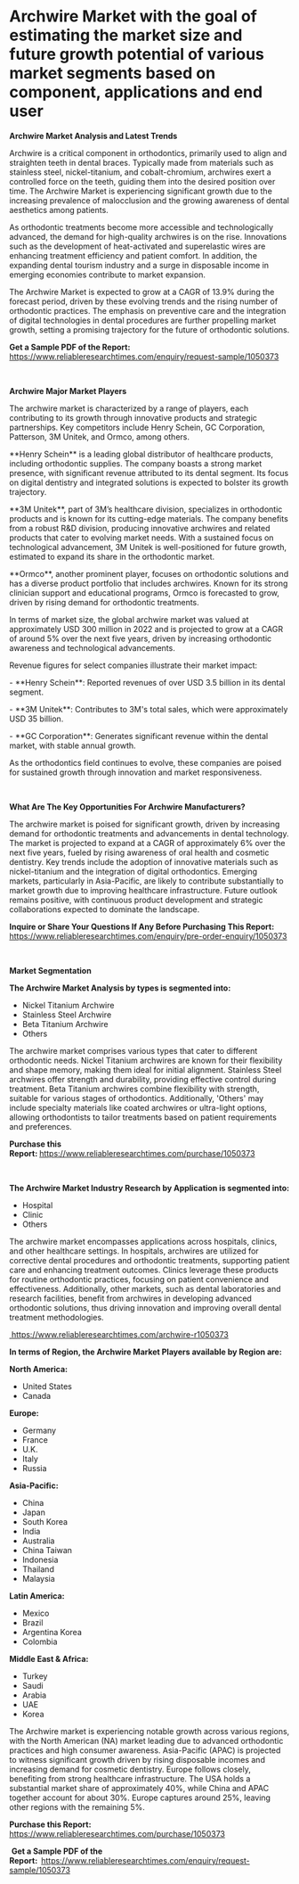 <p><h1>Archwire Market with the goal of estimating the market size and future growth potential of various market segments based on component, applications and end user</h1></p><p><strong>Archwire Market Analysis and Latest Trends</strong></p>
<p><p>Archwire is a critical component in orthodontics, primarily used to align and straighten teeth in dental braces. Typically made from materials such as stainless steel, nickel-titanium, and cobalt-chromium, archwires exert a controlled force on the teeth, guiding them into the desired position over time. The Archwire Market is experiencing significant growth due to the increasing prevalence of malocclusion and the growing awareness of dental aesthetics among patients. </p><p>As orthodontic treatments become more accessible and technologically advanced, the demand for high-quality archwires is on the rise. Innovations such as the development of heat-activated and superelastic wires are enhancing treatment efficiency and patient comfort. In addition, the expanding dental tourism industry and a surge in disposable income in emerging economies contribute to market expansion.</p><p>The Archwire Market is expected to grow at a CAGR of 13.9% during the forecast period, driven by these evolving trends and the rising number of orthodontic practices. The emphasis on preventive care and the integration of digital technologies in dental procedures are further propelling market growth, setting a promising trajectory for the future of orthodontic solutions.</p></p>
<p><strong>Get a Sample PDF of the Report:&nbsp;</strong> <a href="https://www.reliableresearchtimes.com/enquiry/request-sample/1050373?utm_campaign=2774&utm_medium=2&utm_source=Github&utm_content=ia&utm_term=13042025&utm_id=archwire">https://www.reliableresearchtimes.com/enquiry/request-sample/1050373</a></p>
<p>&nbsp;</p>
<p><strong>Archwire Major Market Players</strong></p>
<p><p>The archwire market is characterized by a range of players, each contributing to its growth through innovative products and strategic partnerships. Key competitors include Henry Schein, GC Corporation, Patterson, 3M Unitek, and Ormco, among others. </p><p>**Henry Schein** is a leading global distributor of healthcare products, including orthodontic supplies. The company boasts a strong market presence, with significant revenue attributed to its dental segment. Its focus on digital dentistry and integrated solutions is expected to bolster its growth trajectory.</p><p>**3M Unitek**, part of 3M’s healthcare division, specializes in orthodontic products and is known for its cutting-edge materials. The company benefits from a robust R&D division, producing innovative archwires and related products that cater to evolving market needs. With a sustained focus on technological advancement, 3M Unitek is well-positioned for future growth, estimated to expand its share in the orthodontic market.</p><p>**Ormco**, another prominent player, focuses on orthodontic solutions and has a diverse product portfolio that includes archwires. Known for its strong clinician support and educational programs, Ormco is forecasted to grow, driven by rising demand for orthodontic treatments.</p><p>In terms of market size, the global archwire market was valued at approximately USD 300 million in 2022 and is projected to grow at a CAGR of around 5% over the next five years, driven by increasing orthodontic awareness and technological advancements.</p><p>Revenue figures for select companies illustrate their market impact: </p><p>- **Henry Schein**: Reported revenues of over USD 3.5 billion in its dental segment.</p><p>- **3M Unitek**: Contributes to 3M's total sales, which were approximately USD 35 billion.</p><p>- **GC Corporation**: Generates significant revenue within the dental market, with stable annual growth.</p><p>As the orthodontics field continues to evolve, these companies are poised for sustained growth through innovation and market responsiveness.</p></p>
<p>&nbsp;</p>
<p><strong>What Are The Key Opportunities For Archwire Manufacturers?</strong></p>
<p><p>The archwire market is poised for significant growth, driven by increasing demand for orthodontic treatments and advancements in dental technology. The market is projected to expand at a CAGR of approximately 6% over the next five years, fueled by rising awareness of oral health and cosmetic dentistry. Key trends include the adoption of innovative materials such as nickel-titanium and the integration of digital orthodontics. Emerging markets, particularly in Asia-Pacific, are likely to contribute substantially to market growth due to improving healthcare infrastructure. Future outlook remains positive, with continuous product development and strategic collaborations expected to dominate the landscape.</p></p>
<p><strong>Inquire or Share Your Questions If Any Before Purchasing This Report:</strong> <a href="https://www.reliableresearchtimes.com/enquiry/pre-order-enquiry/1050373?utm_campaign=2774&utm_medium=2&utm_source=Github&utm_content=ia&utm_term=13042025&utm_id=archwire">https://www.reliableresearchtimes.com/enquiry/pre-order-enquiry/1050373</a></p>
<p>&nbsp;</p>
<p><strong>Market Segmentation</strong></p>
<p><strong>The Archwire Market Analysis by types is segmented into:</strong></p>
<p><ul><li>Nickel Titanium Archwire</li><li>Stainless Steel Archwire</li><li>Beta Titanium Archwire</li><li>Others</li></ul></p>
<p><p>The archwire market comprises various types that cater to different orthodontic needs. Nickel Titanium archwires are known for their flexibility and shape memory, making them ideal for initial alignment. Stainless Steel archwires offer strength and durability, providing effective control during treatment. Beta Titanium archwires combine flexibility with strength, suitable for various stages of orthodontics. Additionally, 'Others' may include specialty materials like coated archwires or ultra-light options, allowing orthodontists to tailor treatments based on patient requirements and preferences.</p></p>
<p><strong>Purchase this Report:&nbsp;</strong><a href="https://www.reliableresearchtimes.com/purchase/1050373?utm_campaign=2774&utm_medium=2&utm_source=Github&utm_content=ia&utm_term=13042025&utm_id=archwire">https://www.reliableresearchtimes.com/purchase/1050373</a></p>
<p>&nbsp;</p>
<p><strong>The Archwire Market Industry Research by Application is segmented into:</strong></p>
<p><ul><li>Hospital</li><li>Clinic</li><li>Others</li></ul></p>
<p><p>The archwire market encompasses applications across hospitals, clinics, and other healthcare settings. In hospitals, archwires are utilized for corrective dental procedures and orthodontic treatments, supporting patient care and enhancing treatment outcomes. Clinics leverage these products for routine orthodontic practices, focusing on patient convenience and effectiveness. Additionally, other markets, such as dental laboratories and research facilities, benefit from archwires in developing advanced orthodontic solutions, thus driving innovation and improving overall dental treatment methodologies.</p></p>
<p><a href="https://www.reliableresearchtimes.com/archwire-r1050373?utm_campaign=2774&utm_medium=2&utm_source=Github&utm_content=ia&utm_term=13042025&utm_id=archwire">&nbsp;https://www.reliableresearchtimes.com/archwire-r1050373</a></p>
<p><strong>In terms of Region, the Archwire Market Players available by Region are:</strong></p>
<p>
    <p> <strong> North America: </strong>
        <ul>
            <li>United States</li>
            <li>Canada</li>
        </ul>
        </p> 
    <p> <strong> Europe: </strong>
        <ul>
            <li>Germany</li>
            <li>France</li>
            <li>U.K.</li>
            <li>Italy</li>
            <li>Russia</li>
        </ul>
        </p> 
    <p> <strong> Asia-Pacific: </strong>
        <ul>
            <li>China</li>
            <li>Japan</li>
            <li>South Korea</li>
            <li>India</li>
            <li>Australia</li>
            <li>China Taiwan</li>
            <li>Indonesia</li>
            <li>Thailand</li>
            <li>Malaysia</li>
        </ul>
        </p> 
    <p> <strong> Latin America: </strong>
        <ul>
            <li>Mexico</li>
            <li>Brazil</li>
            <li>Argentina Korea</li>
            <li>Colombia</li>
        </ul>
        </p> 
    <p> <strong> Middle East & Africa: </strong>
        <ul>
            <li>Turkey</li>
            <li>Saudi</li>
            <li>Arabia</li>
            <li>UAE</li>
            <li>Korea</li>
        </ul>
    </p>
    </p>
<p><p>The Archwire market is experiencing notable growth across various regions, with the North American (NA) market leading due to advanced orthodontic practices and high consumer awareness. Asia-Pacific (APAC) is projected to witness significant growth driven by rising disposable incomes and increasing demand for cosmetic dentistry. Europe follows closely, benefiting from strong healthcare infrastructure. The USA holds a substantial market share of approximately 40%, while China and APAC together account for about 30%. Europe captures around 25%, leaving other regions with the remaining 5%.</p></p>
<p><strong>Purchase this Report: </strong><a href="https://www.reliableresearchtimes.com/purchase/1050373?utm_campaign=2774&utm_medium=2&utm_source=Github&utm_content=ia&utm_term=13042025&utm_id=archwire">https://www.reliableresearchtimes.com/purchase/1050373</a></p>
<p>&nbsp;<strong>Get a Sample PDF of the Report:&nbsp;&nbsp;</strong><a href="https://www.reliableresearchtimes.com/enquiry/request-sample/1050373?utm_campaign=2774&utm_medium=2&utm_source=Github&utm_content=ia&utm_term=13042025&utm_id=archwire">https://www.reliableresearchtimes.com/enquiry/request-sample/1050373</a></p>
<p><strong></strong></p>
<p><p></p><p></p><p></p></p>
